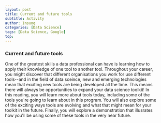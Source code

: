 ```yaml
---
layout: post
title: Current and future tools
subtitle: Activity
author: Insung
categories: [Data Science]
tags: [Data Science, Google]
top:
---
```

### Current and future tools

One of the greatest skiils a data professional can have is learning how to apply their knowledge of one tool to another tool. Throughout your career, you might discover that different organisations you work for use different tools--and in the field of data sceince, new and emerging technologies mean that exciting new tools are being developed all the time. This means there will always be opportunities to expand your data science toolkit! In this reading, you will learn more about tools today, including some of the tools you're going to learn about in this program. You will also explore some of the exciting ways tools are evolving and what that might mean for your toolkit in the future. Finally, you will explore a demonstration that illusrates how you'll be using some of these tools in the very near future.